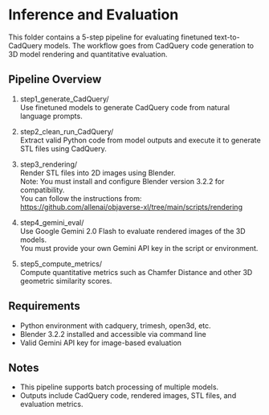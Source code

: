 # Inference and Evaluation

This folder contains a 5-step pipeline for evaluating finetuned text-to-CadQuery models. The workflow goes from CadQuery code generation to 3D model rendering and quantitative evaluation.

## Pipeline Overview

1. step1_generate_CadQuery/  
   Use finetuned models to generate CadQuery code from natural language prompts.

2. step2_clean_run_CadQuery/  
   Extract valid Python code from model outputs and execute it to generate STL files using CadQuery.

3. step3_rendering/  
   Render STL files into 2D images using Blender.  
   Note: You must install and configure Blender version 3.2.2 for compatibility.  
   You can follow the instructions from:  
   https://github.com/allenai/objaverse-xl/tree/main/scripts/rendering

4. step4_gemini_eval/  
   Use Google Gemini 2.0 Flash to evaluate rendered images of the 3D models.  
   You must provide your own Gemini API key in the script or environment.

5. step5_compute_metrics/  
   Compute quantitative metrics such as Chamfer Distance and other 3D geometric similarity scores.

## Requirements

- Python environment with cadquery, trimesh, open3d, etc.
- Blender 3.2.2 installed and accessible via command line
- Valid Gemini API key for image-based evaluation

## Notes

- This pipeline supports batch processing of multiple models.
- Outputs include CadQuery code, rendered images, STL files, and evaluation metrics.
